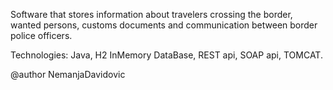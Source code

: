 Software that stores information about travelers crossing the border, wanted persons, customs documents and communication between border police officers.

Technologies: Java, H2 InMemory DataBase, REST api, SOAP api, TOMCAT.

@author NemanjaDavidovic
